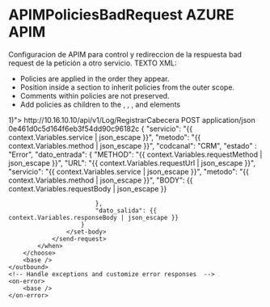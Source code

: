 # APIMPoliciesBadRequest AZURE APIM
Configuracion de APIM para control y redireccion de la respuesta bad request de la petición a otro servicio.
TEXTO XML:
- Policies are applied in the order they appear.
- Position <base/> inside a section to inherit policies from the outer scope.
- Comments within policies are not preserved.
- Add policies as children to the <inbound>, <outbound>, <backend>, and <on-error> elements

<policies>
    <!-- Throttle, authorize, validate, cache, or transform the requests -->
    <inbound>
        <!--<set-variable name="requestBody" value="@("{\"URL\": \"" + context.Request.Url + "\", \"METHOD\": \"" + context.Request.Method + "\"}")" /> -->
        <choose>
            <when condition="@(!string.IsNullOrEmpty(context.Request.Body?.As<string>(true)))">
                <set-variable name="requestBody" value="@((context.Request.Body.As<string>(true)))" />
            </when>
            <otherwise>
                <set-variable name="requestBody" value="&quot;&quot;" />
            </otherwise>
        </choose>
        <set-variable name="requestUrl" value="@((context.Request.Url.ToString()))" />
        <set-variable name="requestMethod" value="@((context.Request.Method.ToString()))" />
        <set-variable name="requestNameService" value="@((context.Api.Name.ToString()))" />
        <set-variable name="cleanPath" value="@((context.Request.Url.Path.Split('?')[0].Trim('/')))" />
        <set-variable name="totalSegments" value="@((Convert.ToInt32(Convert.ToString(context.Variables["cleanPath"]).Split('/').Length)))" />
        <choose>
            <when condition="@((int)context.Variables["totalSegments"] > 1)">
                <set-variable name="service" value="@((Convert.ToString(context.Variables["cleanPath"]).Split('/')[Convert.ToInt32(context.Variables["totalSegments"]) - 2]))" />
                <set-variable name="method" value="@((Convert.ToString(context.Variables["cleanPath"]).Split('/')[Convert.ToInt32(context.Variables["totalSegments"]) - 1]))" />
            </when>
            <otherwise>
                <set-variable name="service" value="Unknown" />
                <set-variable name="method" value="@(Convert.ToString(context.Variables["cleanPath"]))" />
            </otherwise>
        </choose>
        <!-- <set-variable name="method" value="@(context.Request.Url.Path.Split('/')[5])" /> -->
        <!-- <set-variable name="service" value="@(context.Request.Url.Path.Split('/')[4])" /> -->
        <!-- <set-variable name="apiGroup" value="@((context.Request.Url.Path.Trim('/').Split('/')[0]))" />-->
        <!-- <set-variable name="requestEndpoint" value="@("{\"QueryString\": \"" + context.Request.Url.QueryString + "\", \"Path\": \"" + context.Request.Url.Path + "\"}")" />-->
        <!-- <set-variable name="requestEndpoint" value="@("{"+ "\"Method\": \"" + context.Request.Method + "\","+ "\"Url\": \"" + context.Request.Url.ToString() + "\","+ "\"Headers\": " + json(context.Request.Headers) + ","+ "\"Query\": " + json(context.Request.Url.Query) + ","+ "\"Protocol\": \"" + context.Request.Protocol + "\","+ "\"Scheme\": \"" + context.Request.Url.Scheme + "\","+ "\"Host\": \"" + context.Request.Url.Host + "\","+ "\"Path\": \"" + context.Request.Url.Path + "\","+ "\"Content-Length\": " + (context.Request.ContentLength?.ToString() ?? "0") + ""+ "}")" />-->
        <base />
    </inbound>
    <!-- Control if and how the requests are forwarded to services  -->
    <backend>
        <base />
    </backend>
    <!-- Customize the responses -->
    <outbound>
        <choose>
            <when condition="@(!string.IsNullOrEmpty(context.Response.Body?.As<string>(true)))">
                <set-variable name="responseBody" value="@((context.Response.Body?.As<string>(true)))" />
            </when>
            <when condition="@((int)context.Response.StatusCode == 401)">
                <set-variable name="responseBody" value="@("{\"error\": \"Server Error\", \"status\": " + context.Response.StatusCode + ", \"message\": \"Unauthorized.\"}")" />
            </when>
            <otherwise>
                <set-variable name="responseBody" value="@("{\"error\": \"Internal Server Error\", \"status\": " + context.Response.StatusCode + ", \"message\": \"An unexpected error occurred on the server.\"}")" />
            </otherwise>
        </choose>
        <choose>
            <when condition="@((int)context.Response.StatusCode != 200 && (int)context.Response.StatusCode != 400)">
                <send-request mode="new" response-variable-name="RegistrarLog" timeout="60" ignore-error="true">
                    <set-url>http://10.16.10.10/api/v1/Log/RegistrarCabecera</set-url>
                    <set-method>POST</set-method>
                    <set-header name="Content-Type" exists-action="override">
                        <value>application/json</value>
                    </set-header>
                    <set-header name="Ocp-Apim-Subscription-Key" exists-action="override">
                        <value>0e461d0c5d164f6eb3f54dd90c96182c</value>
                    </set-header>
                    <set-body template="liquid">
                        {
                            "servicio": "{{ context.Variables.service | json_escape }}",
                            "metodo":  "{{ context.Variables.method | json_escape }}",
                            "codcanal": "CRM",
                            "estado" : "Error",
                            "dato_entrada": {
                                "METHOD": "{{ context.Variables.requestMethod | json_escape }}",
                                "URL": "{{ context.Variables.requestUrl | json_escape }}",
                                "servicio": "{{ context.Variables.service | json_escape }}",
                                "metodo":  "{{ context.Variables.method | json_escape }}",
                                "BODY": {{ context.Variables.requestBody | json_escape }}
                               
                            },
                            "dato_salida": {{ context.Variables.responseBody | json_escape }}
                        }
                    </set-body>
                </send-request>
            </when>
        </choose>
        <base />
    </outbound>
    <!-- Handle exceptions and customize error responses  -->
    <on-error>
        <base />
    </on-error>
</policies>
